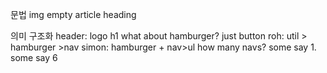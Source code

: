 문법
img empty
article heading


의미 구조화
header: logo h1 
what about hamburger? just button
roh: util > hamburger >nav
simon: hamburger + nav>ul
how many navs? some say 1. some say 6
